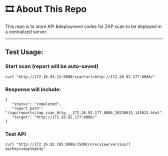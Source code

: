# 🎞️ About This Repo 
This repo is to store API &deployment codes for ZAP scan to be deployed in a centralized server.

---
## Test Usage:

### Start scan (report will be auto-saved)
```
curl "http://172.26.93.12:5000/scan?url=http://172.26.92.177:8086/"
```

### Response will include:
```
{
   "status": "completed",
   "report_path": "/zap/reports/zap_scan_http___172.26.92.177_8086_20230815_143022.html",
   "target": "http://172.26.92.177:8086/"
}
```

### Test API
```
curl "http://172.26.92.185:8088/JSON/core/view/version/?apikey=zapp1ngk3y"
```

